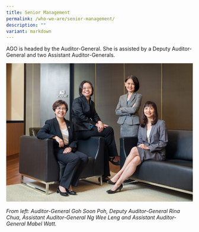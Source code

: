 ```yaml
---
title: Senior Management
permalink: /who-we-are/senior-management/
description: ""
variant: markdown
---
```

AGO is headed by the Auditor-General. She is assisted by a Deputy Auditor-General and two Assistant Auditor-Generals.

![](/images/SM_Group_Photo.jpg)


*From left: Auditor-General Goh Soon Poh, Deputy Auditor-General Rina Chua, Assistant Auditor-General Ng Wee Leng and Assistant Auditor-General Mabel Watt.*